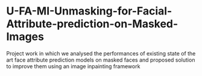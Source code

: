 # U-FA-MI-Unmasking-for-Facial-Attribute-prediction-on-Masked-Images
Project work in which we analysed the performances of existing state of the art face attribute prediction models on masked faces and proposed solution to improve them using an image inpainting framework
